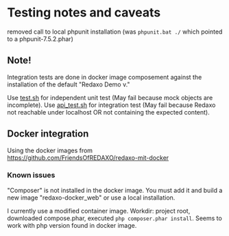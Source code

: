 # Testing notes and caveats

removed call to local phpunit installation (was `phpunit.bat ./` which pointed to a phpunit-7.5.2.phar)

## Note!

Integration tests are done in docker image composement against the installation of the default "Redaxo Demo v."

Use [test.sh](./test.sh) for independent unit test (May fail because mock objects are incomplete).
Use [api_test.sh](./api_test.sh) for integration test (May fail because Redaxo not reachable under localhost OR not containing the expected content).

## Docker integration

Using the docker images from https://github.com/FriendsOfREDAXO/redaxo-mit-docker

### Known issues

"Composer" is not installed in the docker image. You must add it and build a new image "redaxo-docker_web" or use a local installation.

I currently use a modified container image. Workdir: project root, downloaded compose.phar, executed `php composer.phar install`. Seems to work with php version found in docker image.

